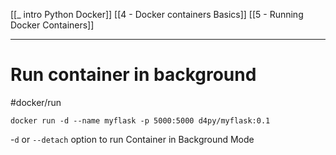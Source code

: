 [[_ intro Python Docker]]
[[4 - Docker containers Basics]]
[[5 - Running Docker Containers]]

---
# Run container in background
#docker/run 

`docker run -d --name myflask -p 5000:5000 d4py/myflask:0.1`

-`d` or `--detach` option to run Container in Background Mode








